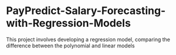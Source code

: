 # PayPredict-Salary-Forecasting-with-Regression-Models
This project involves developing a regression model, comparing the difference between the polynomial and linear models
